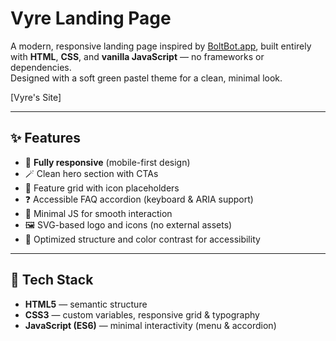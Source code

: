 # Vyre Landing Page

A modern, responsive landing page inspired by [BoltBot.app](https://boltbot.app), built entirely with **HTML**, **CSS**, and **vanilla JavaScript** — no frameworks or dependencies.  
Designed with a soft green pastel theme for a clean, minimal look.

[Vyre's Site]


---

## ✨ Features

- 📱 **Fully responsive** (mobile-first design)  
- 🪄 Clean hero section with CTAs  
- 🧭 Feature grid with icon placeholders  
- ❓ Accessible FAQ accordion (keyboard & ARIA support)  
- 🧼 Minimal JS for smooth interaction  
- 🖼️ SVG-based logo and icons (no external assets)  
- 🧠 Optimized structure and color contrast for accessibility  

---

## 🧰 Tech Stack

- **HTML5** — semantic structure  
- **CSS3** — custom variables, responsive grid & typography  
- **JavaScript (ES6)** — minimal interactivity (menu & accordion)

